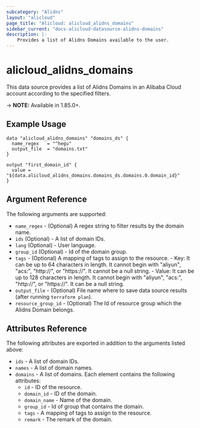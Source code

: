 ```yaml
---
subcategory: "Alidns"
layout: "alicloud"
page_title: "Alicloud: alicloud_alidns_domains"
sidebar_current: "docs-alicloud-datasource-alidns-domains"
description: |-
    Provides a list of Alidns Domains available to the user.
---
```


# alicloud\_alidns\_domains

This data source provides a list of Alidns Domains in an Alibaba Cloud account according to the specified filters.

-> **NOTE:**  Available in 1.85.0+.

## Example Usage

```
data "alicloud_alidns_domains" "domains_ds" {
  name_regex   = "^hegu"
  output_file  = "domains.txt"
}

output "first_domain_id" {
  value = "${data.alicloud_alidns_domains.domains_ds.domains.0.domain_id}"
}
```

## Argument Reference

The following arguments are supported:

* `name_regex` - (Optional) A regex string to filter results by the domain name. 
* `ids` (Optional) - A list of domain IDs.
* `lang` (Optional) - User language.
* `group_id` (Optional) - Id of the domain group.
* `tags` - (Optional) A mapping of tags to assign to the resource.
      - Key: It can be up to 64 characters in length. It cannot begin with "aliyun", "acs:", "http://", or "https://". It cannot be a null string.
      - Value: It can be up to 128 characters in length. It cannot begin with "aliyun", "acs:", "http://", or "https://". It can be a null string.
* `output_file` - (Optional) File name where to save data source results (after running `terraform plan`).
* `resource_group_id` - (Optional) The Id of resource group which the Alidns Domain belongs.

## Attributes Reference

The following attributes are exported in addition to the arguments listed above:

* `ids` - A list of domain IDs.
* `names` - A list of domain names.
* `domains` - A list of domains. Each element contains the following attributes:
  * `id` - ID of the resource.
  * `domain_id` - ID of the domain.
  * `domain_name` - Name of the domain.
  * `group_id` - Id of group that contains the domain.
  * `tags` - A mapping of tags to assign to the resource.
  * `remark` - The remark of the domain.

